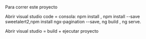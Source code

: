 Para correr este proyecto

Abrir visual studio code =
   consola: npm install , npm install --save sweetalert2,npm install ngx-pagination --save, ng build , ng serve.

Abrir visual studio = build + ejecutar proyecto

